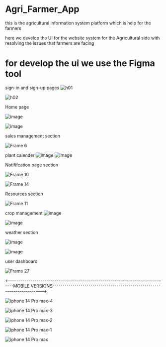 # Agri_Farmer_App
this is the agricultural information system platform which is help for the farmers

here we develop the UI for the website system for the Agricultural side with resolving the issues that farmers are facing

# for develop the ui we use the Figma tool

sign-in and sign-up pages
![h01](https://github.com/nsewmini/Agri_Farmer_App/assets/96427674/e30f671c-5487-4970-ad83-9e26245936d3)


![h02](https://github.com/nsewmini/Agri_Farmer_App/assets/96427674/85f128bb-74d4-491d-95d2-8b1b436cbb67)

Home page 

![image](https://github.com/nsewmini/Agri_Farmer_App/assets/96427674/06c5ddb1-6af3-4748-abea-75fa140daa7e)

![image](https://github.com/nsewmini/Agri_Farmer_App/assets/96427674/86944248-d948-405c-a9a1-c392b4b5e4f1)


sales management section 

![Frame 6](https://github.com/nsewmini/Agri_Farmer_App/assets/96427674/1eb1a373-bedb-4233-9d33-9ebd0867df81)

plant calender
![image](https://github.com/nsewmini/Agri_Farmer_App/assets/96427674/f99f4437-712e-4649-8456-03a3fe253f8a)
![image](https://github.com/nsewmini/Agri_Farmer_App/assets/96427674/7f7608fe-a2a8-4788-9f47-541f6c9308cf)


Notififcation page section

![Frame 10](https://github.com/nsewmini/Agri_Farmer_App/assets/96427674/a1f975fd-e419-4bf8-82c4-d38b1dd0d6a1)

![Frame 14](https://github.com/nsewmini/Agri_Farmer_App/assets/96427674/68f7a599-c790-4065-a44b-8778fd3477f1)


Resources section

![Frame 11](https://github.com/nsewmini/Agri_Farmer_App/assets/96427674/37bbf609-0bf8-4434-aa74-15dac9023d00)


crop management
![image](https://github.com/nsewmini/Agri_Farmer_App/assets/96427674/7649012b-3e9a-4780-a341-3a3694c1b3df)

![image](https://github.com/nsewmini/Agri_Farmer_App/assets/96427674/a44c2339-83b5-4366-b325-8dc5cbd94d20)

weather section 

![image](https://github.com/nsewmini/Agri_Farmer_App/assets/96427674/e39b91ad-cc77-425d-8981-8b9f0fa3574b)

![image](https://github.com/nsewmini/Agri_Farmer_App/assets/96427674/48431222-7f95-4d9f-9e70-6c6a4975a522)

user dashboard

![Frame 27](https://github.com/nsewmini/Agri_Farmer_App/assets/96427674/0289301d-02ef-41c9-9b45-aa47d27cfeff)



<-------------------------------------------------------------------------------MOBILE VERSIONS------------------------------------------------------------------------>


![iphone 14 Pro max-4](https://github.com/nsewmini/Agri_Farmer_App/assets/96427674/ec0a27e6-e625-4002-9716-2ca04759707f)


![iphone 14 Pro max-3](https://github.com/nsewmini/Agri_Farmer_App/assets/96427674/a39ce0ab-f3b8-4644-a781-857663d33dc6)

![iphone 14 Pro max-2](https://github.com/nsewmini/Agri_Farmer_App/assets/96427674/97372dfd-683e-42d8-8e81-14cc7abfb883)


![iphone 14 Pro max-1](https://github.com/nsewmini/Agri_Farmer_App/assets/96427674/15c6a0d2-bb3f-45f4-86f1-8cdf1d6fe14a)


![iphone 14 Pro max](https://github.com/nsewmini/Agri_Farmer_App/assets/96427674/85d2ca61-651f-4134-bb2e-12a42ff1a1fc)



